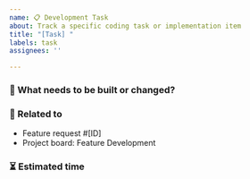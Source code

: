 ```yaml
---
name: 📋 Development Task
about: Track a specific coding task or implementation item
title: "[Task] "
labels: task
assignees: ''

---
```


### 🔧 What needs to be built or changed?

<!-- e.g., Create export-to-pdf feature -->

### 📌 Related to

- Feature request #[ID]
- Project board: Feature Development

### ⏳ Estimated time

<!-- Optional -->